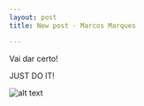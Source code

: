 ```yaml
---
layout: post
title: New post - Marcos Marques

---
```


Vai dar certo!

JUST DO IT!


![alt text](https://joshvanberkel.com/wp-content/uploads/2016/08/maxresdefault.jpg)

